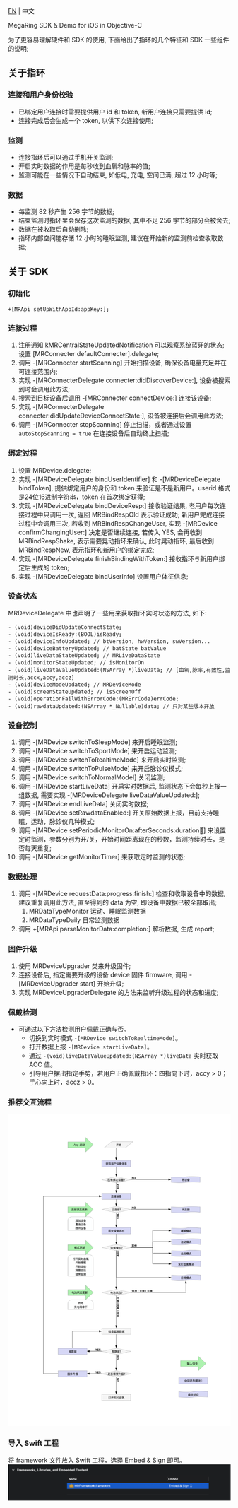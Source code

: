 [EN](./README.md) | 中文

MegaRing SDK & Demo for iOS in Objective-C

为了更容易理解硬件和 SDK 的使用, 下面给出了指环的几个特征和 SDK 一些组件的说明;

## 关于指环
### 连接和用户身份校验
- 已绑定用户连接时需要提供用户 id 和 token, 新用户连接只需要提供 id; 
- 连接完成后会生成一个 token, 以供下次连接使用;

### 监测
- 连接指环后可以通过手机开关监测; 
- 开启实时数据的作用是每秒收到血氧和脉率的值; 
- 监测可能在一些情况下自动结束, 如低电, 充电, 空间已满, 超过 12 小时等;

### 数据
- 每监测 82 秒产生 256 字节的数据; 
- 结束监测时指环里会保存这次监测的数据, 其中不足 256 字节的部分会被舍去; 
- 数据在被收取后自动删除; 
- 指环内部空间能存储 12 小时的睡眠监测, 建议在开始新的监测前检查收取数据;

## 关于 SDK

### 初始化

	+[MRApi setUpWithAppId:appKey:];

### 连接过程

1. 注册通知 kMRCentralStateUpdatedNotification 可以观察系统蓝牙的状态; 设置 [MRConnecter defaultConnecter].delegate;
2. 调用 -[MRConnecter startScanning] 开始扫描设备, 确保设备电量充足并在可连接范围内;
3. 实现 -[MRConnecterDelegate connecter:didDiscoverDevice:], 设备被搜索到时会调用此方法;
4. 搜索到目标设备后调用 -[MRConnecter connectDevice:] 连接该设备;
5. 实现 -[MRConnecterDelegate connecter:didUpdateDeviceConnectState:], 设备被连接后会调用此方法;
6. 调用 -[MRConnecter stopScanning] 停止扫描，或者通过设置 `autoStopScanning = true` 在连接设备后自动终止扫描;


### 绑定过程

1. 设置 MRDevice.delegate;
2. 实现 -[MRDeviceDelegate bindUserIdentifier] 和 -[MRDeviceDelegate bindToken], 提供绑定用户的身份和 token 来验证是不是新用户。userid 格式是24位16进制字符串，token 在首次绑定获得;
3. 实现 -[MRDeviceDelegate bindDeviceResp:] 接收验证结果, 老用户每次连接过程中只调用一次, 返回 MRBindRespOld 表示验证成功; 新用户完成连接过程中会调用三次, 若收到 MRBindRespChangeUser, 实现 -[MRDevice confirmChangingUser:] 决定是否继续连接, 若传入 YES, 会再收到 MRBindRespShake, 表示需要晃动指环来确认, 此时晃动指环, 最后收到 MRBindRespNew, 表示指环和新用户的绑定完成;
4. 实现 -[MRDeviceDelegate finishBindingWithToken:] 接收指环与新用户绑定后生成的 token; 
5. 实现 -[MRDeviceDelegate bindUserInfo] 设置用户体征信息;

### 设备状态

MRDeviceDelegate 中也声明了一些用来获取指环实时状态的方法, 如下:
	
	- (void)deviceDidUpdateConnectState;
	- (void)deviceIsReady:(BOOL)isReady;
	- (void)deviceInfoUpdated; // btVersion, hwVersion, swVersion...
	- (void)deviceBatteryUpdated; // batState batValue
	- (void)liveDataStateUpdated; // MRLiveDataState
	- (void)monitorStateUpdated; // isMonitorOn
	- (void)liveDataValueUpdated:(NSArray *)liveData; // [血氧,脉率,有效性,监测时长,accx,accy,accz]
	- (void)deviceModeUpdated; // MRDeviceMode
	- (void)screenStateUpdated; // isScreenOff
	- (void)operationFailWithErrorCode:(MRErrCode)errCode; 
	- (void)rawdataUpdated:(NSArray *_Nullable)data; // 只对某些版本开放

### 设备控制
1. 调用 -[MRDevice switchToSleepMode] 来开启睡眠监测;
2. 调用 -[MRDevice switchToSportMode] 来开启运动监测;
3. 调用 -[MRDevice switchToRealtimeMode] 来开启实时监测;
4. 调用 -[MRDevice switchToPulseMode] 来开启脉诊仪模式;
5. 调用 -[MRDevice switchToNormalModel] 关闭监测;
6. 调用 -[MRDevice startLiveData] 开启实时数据后, 监测状态下会每秒上报一组数据, 需要实现 -[MRDeviceDelegate liveDataValueUpdated:];
7. 调用 -[MRDevice endLiveData] 关闭实时数据;
8. 调用 -[MRDevice setRawdataEnabled:] 开关原始数据上报，目前支持睡眠，运动，脉诊仪几种模式;
9. 调用 -[MRDevice setPeriodicMonitorOn:afterSeconds:duration:repeat:] 来设置定时监测，参数分别为开/关，开始时间距离现在的秒数，监测持续时长，是否每天重复;
10. 调用 -[MRDevice getMonitorTimer] 来获取定时监测的状态;

### 数据处理
1. 调用 -[MRDevice requestData:progress:finish:] 检查和收取设备中的数据, 建议重复调用此方法, 直至得到的 data 为空, 即设备中数据已被全部取出;
	1. MRDataTypeMonitor 运动、睡眠监测数据
	2. MRDataTypeDaily 日常监测数据
2. 调用 +[MRApi parseMonitorData:completion:] 解析数据, 生成 report;

### 固件升级
1. 使用 MRDeviceUpgrader 类来升级固件;
2. 连接设备后, 指定需要升级的设备 device 固件 firmware, 调用 -[MRDeviceUpgrader start] 开始升级;
3. 实现 MRDeviceUpgraderDelegate 的方法来监听升级过程的状态和进度;

### 佩戴检测
* 可通过以下方法检测用户佩戴正确与否。
	* 切换到实时模式 `-[MRDevice switchToRealtimeMode]`。
	* 打开数据上报 `-[MRDevice startLiveData]`。
	* 通过 `-(void)liveDataValueUpdated:(NSArray *)liveData` 实时获取 ACC 值。
	* 引导用户摆出指定手势，若用户正确佩戴指环：四指向下时，accy > 0；手心向上时，accz > 0。

### 推荐交互流程

![流程图](./RecommendedWorkflow-zh.png)


### 导入 Swift 工程

将 framework 文件放入 Swift 工程，选择 Embed & Sign 即可。
![](./Embed.png)

